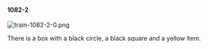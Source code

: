 #### 1082-2
![train-1082-2-0.png](https://github.com/lil-lab/nlvr/raw/master/nlvr/train/images/78/train-1082-2-0.png "train-1082-2-0.png")

There is a box with a black circle, a black square and a yellow item.